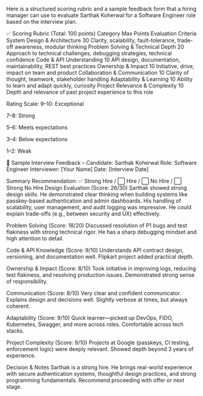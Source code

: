 Here is a structured scoring rubric and a sample feedback form that a hiring manager can use to evaluate Sarthak Koherwal for a Software Engineer role based on the interview plan.

✅ Scoring Rubric (Total: 100 points)
Category	Max Points	Evaluation Criteria
System Design & Architecture	30	Clarity, scalability, fault-tolerance, trade-off awareness, modular thinking
Problem Solving & Technical Depth	20	Approach to technical challenges, debugging strategies, technical confidence
Code & API Understanding	10	API design, documentation, maintainability, REST best practices
Ownership & Impact	10	Initiative, drive, impact on team and product
Collaboration & Communication	10	Clarity of thought, teamwork, stakeholder handling
Adaptability & Learning	10	Ability to learn and adapt quickly, curiosity
Project Relevance & Complexity	10	Depth and relevance of past project experience to this role

Rating Scale:
9–10: Exceptional

7–8: Strong

5–6: Meets expectations

3–4: Below expectations

1–2: Weak

📝 Sample Interview Feedback – Candidate: Sarthak Koherwal
Role: Software Engineer
Interviewer: [Your Name]
Date: [Interview Date]

Summary Recommendation: ✅ Strong Hire / ⬜ Hire / ⬜ No Hire / ⬜ Strong No Hire
Design Evaluation (Score: 26/30)
Sarthak showed strong design skills. He demonstrated clear thinking when building systems like passkey-based authentication and admin dashboards. His handling of scalability, user management, and audit logging was impressive. He could explain trade-offs (e.g., between security and UX) effectively.

Problem Solving (Score: 18/20)
Discussed resolution of P1 bugs and test flakiness with strong technical rigor. He has a sharp debugging mindset and high attention to detail.

Code & API Knowledge (Score: 9/10)
Understands API contract design, versioning, and documentation well. Flipkart project added practical depth.

Ownership & Impact (Score: 8/10)
Took initiative in improving logs, reducing test flakiness, and resolving production issues. Demonstrated strong sense of responsibility.

Communication (Score: 8/10)
Very clear and confident communicator. Explains design and decisions well. Slightly verbose at times, but always coherent.

Adaptability (Score: 9/10)
Quick learner—picked up DevOps, FIDO, Kubernetes, Swagger, and more across roles. Comfortable across tech stacks.

Project Complexity (Score: 9/10)
Projects at Google (passkeys, CI testing, enforcement logic) were deeply relevant. Showed depth beyond 3 years of experience.

Decision & Notes
Sarthak is a strong hire. He brings real-world experience with secure authentication systems, thoughtful design practices, and strong programming fundamentals. Recommend proceeding with offer or next stage.
